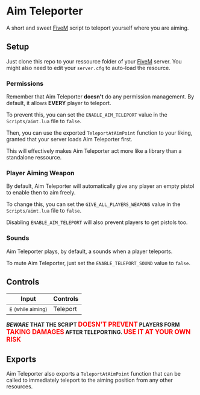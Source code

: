 # Aim Teleporter #

A short and sweet [FiveM](https://fivem.net) script to teleport yourself where you are aiming.

## Setup ##

Just clone this repo to your ressource folder of your [FiveM](https://fivem.net) server. You might also need to edit your `server.cfg` to auto-load the resource.

### Permissions ###

Remember that Aim Teleporter **doesn't** do any permission management. By default, it allows **EVERY** player to teleport.

To prevent this, you can set the `ENABLE_AIM_TELEPORT` value in the `Scripts/aimt.lua` file to `false`.

Then, you can use the exported `TeleportAtAimPoint` function to your liking, granted that your server loads Aim Teleporter first.

This will effectively makes Aim Teleporter act more like a library than a standalone ressource.

### Player Aiming Weapon ###

By default, Aim Teleporter will automatically give any player an empty pistol to enable then to aim freely.

To change this, you can set the `GIVE_ALL_PLAYERS_WEAPONS` value in the `Scripts/aimt.lua` file to `false`.

Disabling `ENABLE_AIM_TELEPORT` will also prevent players to get pistols too.

### Sounds ###

Aim Teleporter plays, by default, a sounds when a player teleports.

To mute Aim Teleporter, just set the `ENABLE_TELEPORT_SOUND` value to `false`.

## Controls ##

| Input                                         | Controls      |
|-----------------------------------------------|---------------|
| <kbd>E</kbd> <small>(while aiming)</small>    |  Teleport     |

**_BEWARE_ THAT THE SCRIPT <big style="color:red">DOESN'T PREVENT</big> PLAYERS FORM <big style="color:red" >TAKING DAMAGES</big> AFTER TELEPORTING. <big style="color:red">USE IT AT YOUR OWN RISK</big>**

## Exports ##

Aim Teleporter also exports a `TeleportAtAimPoint` function that can be called to immediately teleport to the aiming position from any other resources.

[5m]: (https://fivem.net) "FiveM"